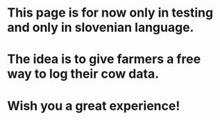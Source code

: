 # This page is for now only in testing and only in slovenian language.
# The idea is to give farmers a free way to log their cow data.
# Wish you a great experience!
